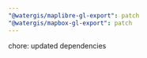 ```yaml
---
"@watergis/maplibre-gl-export": patch
"@watergis/mapbox-gl-export": patch
---
```


chore: updated dependencies
